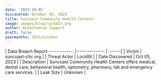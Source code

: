 ```yaml
---
date: '2023-10-05'
discovered: October 05, 2023
title: Suncoast Community Health Centers
image: images/blog/lockbit.png
author: Breachsense Support
draft: false
yearmonths: 2023/october
---
```



| Data Breach Report
------------:     |:-------------:    | :-----:|
| Victim      | suncoast-chc.org      | 
| Threat Actor      | LockBit      | 
| Date Discovered      | Oct 05, 2023      | 
| Description      | Suncoast Community Health Centers offers medical, dental care, behavioral health, optometry, pharmacy, lab and emergency care services.      | 
| Leak Size      | Unknown      | 

